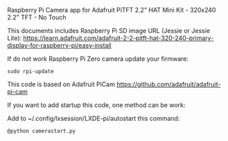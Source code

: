Raspberry Pi Camera app for Adafruit PiTFT 2.2" HAT Mini Kit - 320x240 2.2" TFT - No Touch

This documents includes Raspberry Pi SD image URL (Jessie or Jessie Lite):
https://learn.adafruit.com/adafruit-2-2-pitft-hat-320-240-primary-display-for-raspberry-pi/easy-install

If do not work Raspberry Pi Zero camera update your firmware:

`sudo rpi-update`

This code is based on Adafruit PiCam
https://github.com/adafruit/adafruit-pi-cam

If you want to add startup this code, one method can be work:

Add to ~/.config/lxsession/LXDE-pi/autostart this command:

`@python camerastart.py`
